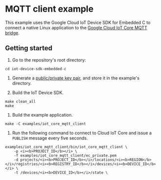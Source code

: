 # MQTT client example

This example uses the Google Cloud IoT Device SDK for Embedded C to connect a native Linux application to the [Google Cloud IoT Core MQTT bridge](https://cloud.google.com/iot/docs/how-tos/mqtt-bridge#iot-core-mqtt-auth-run-cpp).

## Getting started

1. Go to the repository's root directory:

```
cd iot-device-sdk-embedded-c
```

1. Generate a [public/private key pair](https://cloud.google.com/iot/docs/how-tos/credentials/keys), and store it in the example's directory.

1. Build the IoT Device SDK.

```
make clean_all
make
```

1. Build the example application.

```
make -C examples/iot_core_mqtt_client
```

1. Run the following command to connect to Cloud IoT Core and issue a `PUBLISH` message every five seconds.

```
examples/iot_core_mqtt_client/bin/iot_core_mqtt_client \
    -p <i><b>PROJECT_ID</b></i> \
    -f examples/iot_core_mqtt_client/ec_private.pem
    -d projects/<i><b>PROJECT_ID</b></i>/locations/<i><b>REGION</b></i>/registries/<i><b>REGISTRY_ID</b></i>/devices/<i><b>DEVICE_ID</b></i> \
    -t /devices/<i><b>DEVICE_ID</b></i>/state \
```
